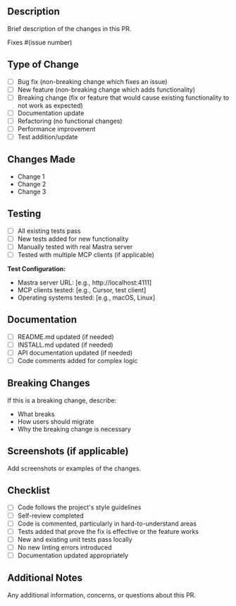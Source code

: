 ## Description

Brief description of the changes in this PR.

Fixes #(issue number)

## Type of Change

- [ ] Bug fix (non-breaking change which fixes an issue)
- [ ] New feature (non-breaking change which adds functionality)
- [ ] Breaking change (fix or feature that would cause existing functionality to not work as expected)
- [ ] Documentation update
- [ ] Refactoring (no functional changes)
- [ ] Performance improvement
- [ ] Test addition/update

## Changes Made

- Change 1
- Change 2
- Change 3

## Testing

- [ ] All existing tests pass
- [ ] New tests added for new functionality
- [ ] Manually tested with real Mastra server
- [ ] Tested with multiple MCP clients (if applicable)

**Test Configuration:**

- Mastra server URL: [e.g., http://localhost:4111]
- MCP clients tested: [e.g., Cursor, test client]
- Operating systems tested: [e.g., macOS, Linux]

## Documentation

- [ ] README.md updated (if needed)
- [ ] INSTALL.md updated (if needed)
- [ ] API documentation updated (if needed)
- [ ] Code comments added for complex logic

## Breaking Changes

If this is a breaking change, describe:

- What breaks
- How users should migrate
- Why the breaking change is necessary

## Screenshots (if applicable)

Add screenshots or examples of the changes.

## Checklist

- [ ] Code follows the project's style guidelines
- [ ] Self-review completed
- [ ] Code is commented, particularly in hard-to-understand areas
- [ ] Tests added that prove the fix is effective or the feature works
- [ ] New and existing unit tests pass locally
- [ ] No new linting errors introduced
- [ ] Documentation updated appropriately

## Additional Notes

Any additional information, concerns, or questions about this PR.
